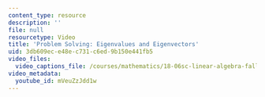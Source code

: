 ```yaml
---
content_type: resource
description: ''
file: null
resourcetype: Video
title: 'Problem Solving: Eigenvalues and Eigenvectors'
uid: 3db609ec-e48e-c731-c6ed-9b150e441fb5
video_files:
  video_captions_file: /courses/mathematics/18-06sc-linear-algebra-fall-2011/resource-index/problem-solving-eigenvalues-and-eigenvectors/mVeuZzJdd1w.vtt
video_metadata:
  youtube_id: mVeuZzJdd1w
---
```

